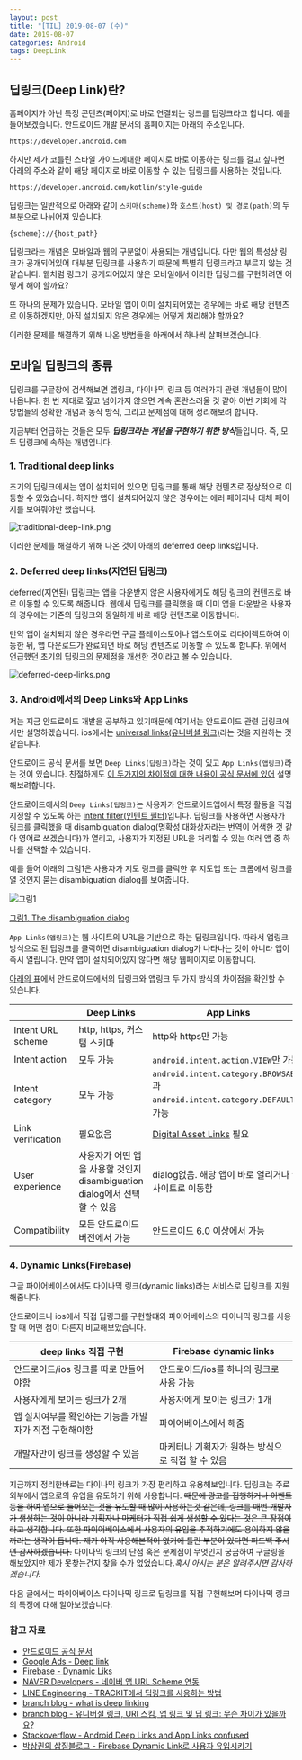 ```yaml
---
layout: post
title: "[TIL] 2019-08-07 (수)"
date: 2019-08-07
categories: Android
tags: DeepLink
---
```

## 딥링크(Deep Link)란?
홈페이지가 아닌 특정 콘텐츠(페이지)로 바로 연결되는 링크를 딥링크라고 합니다. 예를 들어보겠습니다. 안드로이드 개발 문서의 홈페이지는 아래의 주소입니다.

```
https://developer.android.com
```

하지만 제가 코틀린 스타일 가이드에대한 페이지로 바로 이동하는 링크를 걸고 싶다면 아래의 주소와 같이 해당 페이지로 바로 이동할 수 있는 딥링크를 사용하는 것입니다. 

```
https://developer.android.com/kotlin/style-guide
```

딥링크는 일반적으로 아래와 같이 `스키마(scheme)`와 `호스트(host) 및 경로(path)`의 두 부분으로 나뉘어져 있습니다. 

```
{scheme}://{host_path}
```

딥링크라는 개념은 모바일과 웹의 구분없이 사용되는 개념입니다. 다만 웹의 특성상 링크가 공개되어있어 대부분 딥링크를 사용하기 때문에 특별히 딥링크라고 부르지 않는 것같습니다. 웹처럼 링크가 공개되어있지 않은 모바일에서 이러한 딥링크를 구현하려면 어떻게 해야 할까요? 

또 하나의 문제가 있습니다. 모바일 앱이 이미 설치되어있는 경우에는 바로 해당 컨텐츠로 이동하겠지만, 아직 설치되지 않은 경우에는 어떻게 처리해야 할까요? 

이러한 문제를 해결하기 위해 나온 방법들을 아래에서 하나씩 살펴보겠습니다. 

## 모바일 딥링크의 종류
딥링크를 구글창에 검색해보면 앱링크, 다이나믹 링크 등 여러가지 관련 개념들이 많이 나옵니다. 한 번 제대로 짚고 넘어가지 않으면 계속 혼란스러울 것 같아 이번 기회에 각 방법들의 정확한 개념과 동작 방식, 그리고 문제점에 대해 정리해보려 합니다. 

지금부터 언급하는 것들은 모두 <I>**딥링크라는 개념을 구현하기 위한 방식**</I>들입니다. 즉, 모두 딥링크에 속하는 개념입니다. 

### 1. Traditional deep links
초기의 딥링크에서는 앱이 설치되어 있으면 딥링크를 통해 해당 컨텐츠로 정상적으로 이동할 수 있었습니다. 하지만 앱이 설치되어있지 않은 경우에는 에러 페이지나 대체 페이지를 보여줘야만 했습니다. 

![traditional-deep-link.png](../resources/images/traditional-deep-link.png)

이러한 문제를 해결하기 위해 나온 것이 아래의 deferred deep links입니다. 

### 2. Deferred deep links(지연된 딥링크)
deferred(지연된) 딥링크는 앱을 다운받지 않은 사용자에게도 해당 링크의 컨텐츠로 바로 이동할 수 있도록 해줍니다. 웹에서 딥링크를 클릭했을 때 이미 앱을 다운받은 사용자의 경우에는 기존의 딥링크와 동일하게 바로 해당 컨텐츠로 이동합니다. 

만약 앱이 설치되지 않은 경우라면 구글 플레이스토어나 앱스토어로 리다이렉트하여 이동한 뒤, 앱 다운로드가 완료되면 바로 해당 컨텐츠로 이동할 수 있도록 합니다. 위에서 언급했던 초기의 딥링크의 문제점을 개선한 것이라고 볼 수 있습니다. 

![deferred-deep-links.png](../resources/images/deferred-deep-links.png)

<!-- deferred deep links의 문제점 추가!!!!!-->

### 3. Android에서의 Deep Links와 App Links
저는 지금 안드로이드 개발을 공부하고 있기때문에 여기서는 안드로이드 관련 딥링크에서만 설명하겠습니다. ios에서는 [universal links(유니버셜 링크)](https://developer.apple.com/ios/universal-links/)라는 것을 지원하는 것 같습니다. 

안드로이드 공식 문서를 보면 `Deep Links(딥링크)`라는 것이 있고 `App Links(앱링크)`라는 것이 있습니다. 친절하게도 [이 두가지의 차이점에 대한 내용이 공식 문서에 있어](https://developer.android.com/training/app-links/verify-site-associations.html?hl=en#the-difference) 설명해보려합니다. 

안드로이드에서의 `Deep Links(딥링크)`는 사용자가 안드로이드앱에서 특정 활동을 직접 지정할 수 있도록 하는 [intent filter(인텐트 필터)](https://developer.android.com/guide/components/intents-filters?hl=ko)입니다. 딥링크를 사용하면 사용자가 링크를 클릭했을 때 disambiguation dialog(명확성 대화상자라는 번역이 어색한 것 같아 영어로 쓰겠습니다)가 열리고, 사용자가 지정된 URL을 처리할 수 있는 여러 앱 중 하나를 선택할 수 있습니다. 

예를 들어 아래의 그림1은 사용자가 지도 링크를 클릭한 후 지도앱 또는 크롬에서 링크를 열 것인지 묻는 disambiguation dialog를 보여줍니다. 

![그림1](../resources/images/disambiguation-dialog.png)

[그림1. The disambiguation dialog](https://developer.android.com/training/app-links/images/app-disambiguation_2x.png)

`App Links(앱링크)`는 웹 사이트의 URL을 기반으로 하는 딥링크입니다. 따라서 앱링크 방식으로 된 딥링크를 클릭하면 disambiguation dialog가 나타나는 것이 아니라 앱이 즉시 열립니다. 만약 앱이 설치되어있지 않다면 해당 웹페이지로 이동합니다. 

[아래의 표](https://developer.android.com/training/app-links/verify-site-associations.html?hl=en#the-difference)에서 안드로이드에서의 딥링크와 앱링크 두 가지 방식의 차이점을 확인할 수 있습니다. 

| |Deep Links|App Links|
|-|----------|---------|
|Intent URL scheme|http, https, 커스텀 스키마|http와 https만 가능|
|Intent action|모두 가능|`android.intent.action.VIEW`만 가능|
|Intent category|모두 가능|`android.intent.category.BROWSABLE`과 `android.intent.category.DEFAULT`만 가능|
|Link verification|필요없음|[Digital Asset Links](https://developers.google.com/digital-asset-links/v1/getting-started) 필요|
|User experience|사용자가 어떤 앱을 사용할 것인지 disambiguation dialog에서 선택할 수 있음|dialog없음. 해당 앱이 바로 열리거나 웹사이트로 이동함|
|Compatibility|모든 안드로이드 버전에서 가능|안드로이드 6.0 이상에서 가능|

### 4. Dynamic Links(Firebase)
구글 파이어베이스에서도 다이나믹 링크(dynamic links)라는 서비스로 딥링크를 지원해줍니다. 

안드로이드나 ios에서 직접 딥링크를 구현할떄와 파이어베이스의 다이나믹 링크를 사용할 때 어떤 점이 다른지 비교해보았습니다. 

|deep links 직접 구현|Firebase dynamic links|
|------------------|----------------------|
|안드로이드/ios 링크를 따로 만들어야함|안드로이드/ios를 하나의 링크로 사용 가능|
|사용자에게 보이는 링크가 2개|사용자에게 보이는 링크가 1개|
|앱 설치여부를 확인하는 기능을 개발자가 직접 구현해야함|파이어베이스에서 해줌|
|개발자만이 링크를 생성할 수 있음|마케터나 기획자가 원하는 방식으로 직접 할 수 있음|

지금까지 정리한바로는 다이나믹 링크가 가장 편리하고 유용해보입니다. 딥링크는 주로 외부에서 앱으로의 유입을 유도하기 위해 사용합니다. ~~때문에 광고를 집행하거나 이벤트 등을 하여 앱으로 들어오는 것을 유도할 때 많이 사용하는것 같은데, 링크를 매번 개발자가 생성하는 것이 아니라 기획자나 마케터가 직접 쉽게 생성할 수 있다는 것은 큰 장점이라고 생각합니다. 또한 파이어베이스에서 사용자의 유입을 추적하기에도 용이하지 않을까라는 생각이 듭니다. 제가 아직 사용해본적이 없기에 틀린 부분이 있다면 피드백 주시면 감사하겠습니다.~~ 다이나믹 링크의 단점 혹은 문제점이 무엇인지 궁금하여 구글링을 해보았지만 제가 못찾는건지 찾을 수가 없었습니다.*혹시 아시는 분은 알려주시면 감사하겠습니다.*

다음 글에서는 파이어베이스 다이나믹 링크로 딥링크를 직접 구현해보며 다이나믹 링크의 특징에 대해 알아보겠습니다.

### 참고 자료
- [안드로이드 공식 문서](https://developer.android.com/)
- [Google Ads - Deep link](https://support.google.com/google-ads/answer/6046977?hl=ko)
- [Firebase - Dynamic Liks](https://firebase.google.com/docs/dynamic-links/)
- [NAVER Developers - 네이버 앱 URL Scheme 연동](https://developers.naver.com/docs/utils/mobileapp/)
- [LINE Engineering - TRACKIT에서 딥링크를 사용하는 방법](https://engineering.linecorp.com/ko/blog/how-to-use-deeplink-in-trackit/)
- [branch blog - what is deep linking](https://branch.io/what-is-deep-linking/)
- [branch blog - 유니버설 링크, URI 스킴, 앱 링크 및 딥 링크: 무슨 차이가 있을까요?](https://blog.branch.io/ko/%EC%9C%A0%EB%8B%88%EB%B2%84%EC%84%A4-%EB%A7%81%ED%81%AC-uri-%EC%8A%A4%ED%82%B4-%EC%95%B1-%EB%A7%81%ED%81%AC-%EB%B0%8F-%EB%94%A5-%EB%A7%81%ED%81%AC-%EB%AC%B4%EC%8A%A8-%EC%B0%A8%EC%9D%B4%EA%B0%80/)
- [Stackoverflow - Android Deep Links and App Links confused](https://stackoverflow.com/questions/46169025/android-deep-links-and-app-links-confused)
- [박상권의 삽질블로그 - Firebase Dynamic Link로 사용자 유입시키기](https://gun0912.tistory.com/78)
